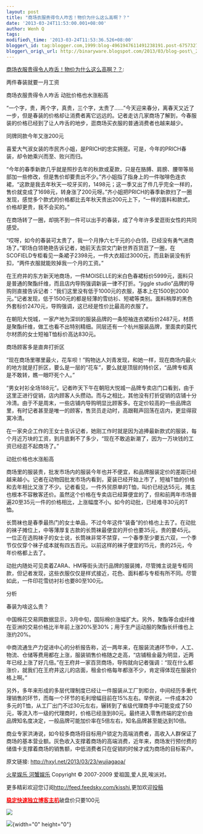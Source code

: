 ```yaml
--- 
layout: post 
title: "商场衣服贵得令人咋舌！物价为什么这么高啊？？"
date: '2013-03-24T11:53:00.001+08:00' 
author: Wenh Q
tags:
modified\_time: '2013-03-24T11:53:36.526+08:00' 
blogger\_id: tag:blogger.com,1999:blog-4961947611491238191.post-6757327983170325657
blogger\_orig\_url: http://binaryware.blogspot.com/2013/03/blog-post\_23.html
---
```

[商场衣服贵得令人咋舌！物价为什么这么高啊？？](http://hxyl.net/2013/03/23/wujiagaoa/):

两件春装就要一月工资

商场衣服贵得令人咋舌 动批价格也水涨船高

“一个字，贵，两个字，真贵，三个字，太贵了……”今天迎来春分，离春天又近了一步，但是春装的价格却让消费者离它远远的。记者走访几家商场了解到，今春服装的价格已经到了让人咋舌的地步，逛商场买衣服的普通消费者也越来越少。

同牌同款今年又涨200元

喜爱大气淑女装的市民齐小姐，是PRICH的忠实拥趸。可是，今年的PRICH春装，却令她乘兴而至、败兴而归。

“今年的春季新款几乎就是照抄去年的秋款或夏款，只是在胳膊、肩膀、腰带等局部加一些修改，但是售价却要贵出不少。”齐小姐指了指身上的一件咖啡色连衣裙，“这款是我去年秋天一咬牙买的，1498元；这一季又出了件几乎完全一样的，售价就变成了1698元，转身涨了200元呀。”齐小姐把PRICH的春季新款扫了一圈发现，感觉多个款式的价格都比去年秋天贵出200元上下，“一样的面料和款式，价格却更贵，我不会买的。”

在商场转了一圈，却挑不到一件可以出手的春装，成了今年许多爱逛街女性的共同感受。

“哎呀，如今的春装可太贵了，我一个月挣六七千元的小白领，已经没有勇气进商场了。”职场白领艳艳告诉记者，她前天去崇文门新世界百货逛了一圈，在SCOFIELD专柜看见一条裙子2398元，一件大衣超过3000元，而且新装没有折扣，“两件衣服就能败掉我一个月的工资。”

在王府井的东方新天地商场，一件MOISELLE的米白色春裙标价5999元，面料只是普通的聚酯纤维，而且店内导购强调新装一律不打折。“jiggle
studio”品牌的导购则直接告诉记者：“我们这里没有低于1000元的衣服，基本上在1500到2000元。”记者发现，低于1500元的都是轻薄的雪纺衫、短裙等类别。面料稍厚的黑色外套标价2470元，导购强调，这已经是性价比最高的衣服了。

在朝阳大悦城，一家产地为深圳的服装品牌的一条短袖连衣裙标价2487元，材质是聚酯纤维，做工也看不出特别精细。同层还有一个杭州服装品牌，里面卖的莫代尔材质的女士短袖T恤标价高达830元。

商场顾客多是直奔打折区

“现在商场里哪里最火，花车呗！”购物达人刘青发现，和她一样，现在商场内最火的地方就是打折区，要么是一层的“花车”，要么就是顶层的特价区，“品牌专柜真是不敢转，瞧一眼吓死个人。”

“男女衬衫全场188元”。记者昨天下午在朝阳大悦城一品牌专卖店门口看到，由于这里正进行促销，店内顾客人头攒动。而与之相比，其他没有打折促销的店铺十分冷清。由于不是周末，一些店铺内导购明显比顾客多。在定价较高的一些品牌店里，有时记者甚至是唯一的顾客，售货员走动时，高跟鞋声回荡在店内，更显得寂寞冷清。

在一家央企工作的王女士告诉记者，她刚工作时就是因为追捧最新款式的服装，每个月近万块的工资，到月底剩不了多少，“现在不敢追新潮了，因为一万块钱的工资已经逛不起商场了。”

动批价格也水涨船高

商场里的服装贵，批发市场内的服装今年也并不便宜，和品牌服装定价的差距已经越来越小。记者在动物园批发市场内看到，夏装已经开始上市了，短袖T恤的价格和去年相比又涨了不少。记者看见，一件外贸原单的T恤，叫价已经达55元，摊主也根本不容散客还价。虽然这个价格在专卖店已经算便宜的了，但和前两年市场普遍20至35元一件的价格相比，上涨幅度不小。如今的动批，已经难寻30元的T恤。

长筒袜也是春季最热门的女士单品，不过今年这件“装备”的价格也上去了。在动批的袜子摊位上，中等薄厚复古款的长筒袜最便宜的开价也要35元，贵的要45元。一位正在选购袜子的女士说，长筒袜非常不禁穿，一个春季至少要五六双，一个季节仅仅穿个袜子成本就有四五百元。以前这样的袜子便宜的15元，贵的25元，今年价格都上去了。

动批内随处可见卖着ZARA、HM等街头流行品牌的服装摊，尽管摊主说是专柜同款，但记者发现，这些衣服仅仅是样式接近，花色、面料都与专柜有所不同。尽管如此，一件印花雪纺衬衫也要80至100元。

分析

春装为啥这么贵？

中国棉花交易网数据显示，3月中旬，国际棉价涨幅扩大。另外，聚酯等合成纤维在亚洲的交易价格比半年前上涨20%至30%；用于生产运动服的聚酯长纤维也上涨约20%。



中商流通生产力促进中心的分析报告称，近一两年来，在服装流通环节中，人工、物流、仓储等费用都在上涨，服装销售价格随之走高，“店铺租金最为明显，近两年已经上涨了好几倍。”在王府井一家百货商场，导购就向记者强调：“现在什么都涨价，就我们在王府井这儿的店面，租金价格每年都涨不少，肯定得体现在服装价格上啊。”

另外，多年来形成的多层代理制度已经让一件服装从工厂到柜台，中间经历多重代理销售的环节，而每一个环节的毛利增幅目前在15%左右。举例说，一件成本20多元的T恤，从工厂出门不过30元左右，辗转到了省级代理商手中可能变成了50元，等流入市一级的代理商时，价格已经涨到80元。最终进入零售终端的定价由品牌知名度决定，一般品牌可能加价率在5倍左右，知名品牌甚至能达到10倍。

商业专家洪涛说，如今较多商场将目标用户锁定为高端消费者，高收入人群保证了商场的基本营业额。灰色收入支撑着商场的高端消费，近年来，商场发行预付费的储值卡支撑着商场的销售额，中低消费者只在促销的时候才成为商场的目标客户。

原文链接: <http://hxyl.net/2013/03/23/wujiagaoa/>



[火星娱乐 河蟹娱乐](http://hxyl.net/) Copyright © 2007-2009
爱祖国,爱人民,唉派对。



更多精彩欢迎您订阅<http://feed.feedsky.com/kisshi>,更加欢迎[投稿](http://hxyl.net/delivery/)

[**<span
style="color: red;">稳定快速独立博客主机</span>**](http://www.gegehost.com/)破盘价只要100元

![](http://img.tongji.linezing.com/922164/tongji.gif)

![](http://www1.feedsky.com/t1/725144166/kisshi/feedsky/s.gif?r=http://hxyl.net/2013/03/23/wujiagaoa/){width="0"
height="0"}
